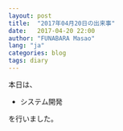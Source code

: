 ```yaml
---
layout: post
title:  "2017年04月20日の出来事"
date:   2017-04-20 22:00
author: "FUNABARA Masao"
lang: "ja"
categories: blog
tags: diary
---
```


本日は、

* システム開発

を行いました。
